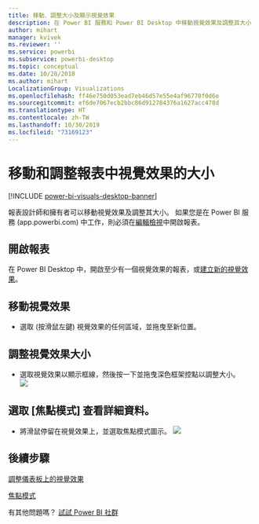 ```yaml
---
title: 移動、調整大小及顯示視覺效果
description: 在 Power BI 服務和 Power BI Desktop 中移動視覺效果及調整其大小
author: mihart
manager: kvivek
ms.reviewer: ''
ms.service: powerbi
ms.subservice: powerbi-desktop
ms.topic: conceptual
ms.date: 10/28/2018
ms.author: mihart
LocalizationGroup: Visualizations
ms.openlocfilehash: ff46e750d053ead7eb46d57e55e4af96770f0d6e
ms.sourcegitcommit: ef6de7067ecb2bbc86d912784376a1627acc478d
ms.translationtype: HT
ms.contentlocale: zh-TW
ms.lasthandoff: 10/30/2019
ms.locfileid: "73169123"
---
```

# <a name="move-and-resize-a-visualization-in-a-report"></a>移動和調整報表中視覺效果的大小

[!INCLUDE [power-bi-visuals-desktop-banner](../includes/power-bi-visuals-desktop-banner.md)]

報表設計師和擁有者可以移動視覺效果及調整其大小。 如果您是在 Power BI 服務 (app.powerbi.com) 中工作，則必須在[編輯檢視](../service-interact-with-a-report-in-editing-view.md)中開啟報表。 

## <a name="open-the-report"></a>開啟報表
在 Power BI Desktop 中，開啟至少有一個視覺效果的報表，或[建立新的視覺效果](power-bi-report-add-visualizations-i.md)。 

## <a name="move-the-visualization"></a>移動視覺效果
* 選取 (按滑鼠左鍵) 視覺效果的任何區域，並拖曳至新位置。

## <a name="resize-the-visualization"></a>調整視覺效果大小
* 選取視覺效果以顯示框線，然後按一下並拖曳深色框架控點以調整大小。  
  ![](media/power-bi-visualization-move-and-resize/untitled.gif)

## <a name="select-focus-mode-to-see-more-detail"></a>選取 [焦點模式] 查看詳細資料。
* 將滑鼠停留在視覺效果上，並選取焦點模式圖示。
  ![](media/power-bi-visualization-move-and-resize/pbi_popouticon.jpg)

## <a name="next-steps"></a>後續步驟
[調整儀表板上的視覺效果](../service-dashboard-edit-tile.md)  

[焦點模式](../consumer/end-user-focus.md)

有其他問題嗎？ [試試 Power BI 社群](http://community.powerbi.com/)